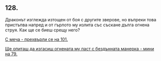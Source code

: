 ## 128.

Драконът изглежда изтощен от боя с другите зверове, но въпреки
това пристъпва напред и от гърлото му излита със съскане дълга
огнена струя. Как ще се биеш срещу него?

[С меча - прехвърли се на 101.](./101)

[Ще опиташ да изгасиш огнената му паст с бездънната манерка -
мини на 79.](./79)
